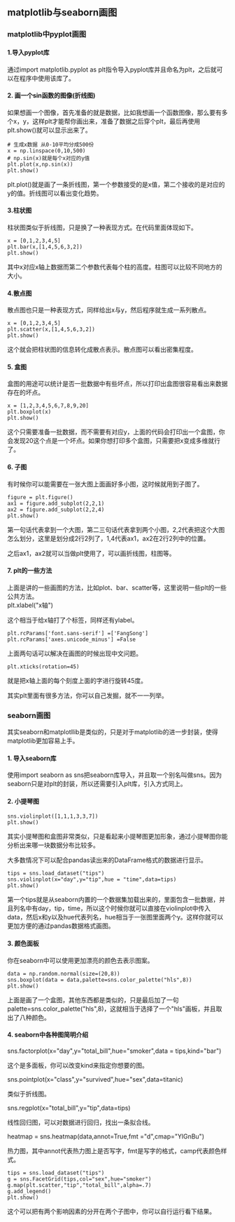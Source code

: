 ## matplotlib与seaborn画图  

### matplotlib中pyplot画图  

#### 1.导入pyplot库  

通过import matplotlib.pyplot as plt指令导入pyplot库并且命名为plt，之后就可以在程序中使用该库了。  

#### 2. 画一个sin函数的图像(折线图)  

如果想画一个图像，首先准备的就是数据，比如我想画一个函数图像，那么要有多个x，y，这样plt才能帮你画出来，准备了数据之后穿个plt，最后再使用plt.show()就可以显示出来了。  

	# 生成x数据 从0-10平均分成500份
	x = np.linspace(0,10,500)
	# np.sin(x)就是每个x对应的y值
	plt.plot(x,np.sin(x))
	plt.show()   

plt.plot()就是画了一条折线图，第一个参数接受的是x值，第二个接收的是对应的y的值。折线图可以看出变化趋势。

#### 3.柱状图  

柱状图类似于折线图，只是换了一种表现方式。在代码里面体现如下。  

	x = [0,1,2,3,4,5]
	plt.bar(x,[1,4,5,6,3,2])
	plt.show()  

其中x对应x轴上数据而第二个参数代表每个柱的高度。柱图可以比较不同地方的大小。  

#### 4.散点图  

散点图也只是一种表现方式，同样给出x与y，然后程序就生成一系列散点。  

	x = [0,1,2,3,4,5]
	plt.scatter(x,[1,4,5,6,3,2])
	plt.show()  

这个就会把柱状图的信息转化成散点表示。散点图可以看出密集程度。  

#### 5. 盒图  

盒图的用途可以统计是否一批数据中有些坏点，所以打印出盒图很容易看出来数据存在的坏点。  

	x = [1,2,3,4,5,6,7,8,9,20]
	plt.boxplot(x)
	plt.show()  

这个只需要准备一批数据，而不需要有对应y，上面的代码会打印出一个盒图，你会发现20这个点是一个坏点。如果你想打印多个盒图，只需要把x变成多维就行了。  

#### 6. 子图  

有时候你可以能需要在一张大图上面画好多小图，这时候就用到子图了。   

	figure = plt.figure()
	ax1 = figure.add_subplot(2,2,1)
	ax2 = figure.add_subplot(2,2,4)
	plt.show()  

第一句话代表拿到一个大图，第二三句话代表拿到两个小图，2,2代表把这个大图怎么划分，这里是划分成2行2列了，1,4代表ax1，ax2在2行2列中的位置。  

之后ax1，ax2就可以当做plt使用了，可以画折线图，柱图等。

#### 7. plt的一些方法  

上面是讲的一些画图的方法，比如plot、bar、scatter等，这里说明一些plt的一些公共方法。	
	plt.xlabel("x轴")  

这个相当于给x轴打了个标签，同样还有ylabel。  

	plt.rcParams['font.sans-serif'] =['FangSong']
	plt.rcParams['axes.unicode_minus'] =False  

上面两句话可以解决在画图的时候出现中文问题。  

	plt.xticks(rotation=45)  

就是把x轴上面的每个刻度上面的字进行旋转45度。  

其实plt里面有很多方法，你可以自己发掘，就不一一列举。  

### seaborn画图  

其实seaborn和matplotllib是类似的，只是对于matplotlib的进一步封装，使得matplotlib更加容易上手。  

#### 1. 导入seaborn库  

使用import seaborn as sns把seaborn库导入，并且取一个别名叫做sns。因为seaborn只是对plt的封装，所以还需要引入plt库，引入方式同上。  

#### 2. 小提琴图  

	sns.violinplot([1,1,1,3,3,7])
	plt.show()   

其实小提琴图和盒图非常类似，只是看起来小提琴图更加形象，通过小提琴图你能分析出来哪一块数据分布比较多。  

大多数情况下可以配合pandas读出来的DataFrame格式的数据进行显示。  

	tips = sns.load_dataset("tips")
	sns.violinplot(x="day",y="tip",hue = "time",data=tips)
	plt.show()  

第一个tips就是从seaborn内置的一个数据集加载出来的，里面包含一批数据，并且列名中有day，tip，time，所以这个时候你就可以直接在violinplot中传入data，然后x和y以及hue代表列名，hue相当于一张图里面两个y。这样你就可以更加方便的通过pandas数据格式画图。  

#### 3. 颜色面板  

你在seaborn中可以使用更加漂亮的颜色去表示图案。  

	data = np.random.normal(size=(20,8))
	sns.boxplot(data = data,palette=sns.color_palette("hls",8))
	plt.show()  

上面是画了一个盒图，其他东西都是类似的，只是最后加了一句palette=sns.color_palette("hls",8)，这就相当于选择了一个"hls"画板，并且取出了八种颜色。


#### 4. seaborn中各种图简明介绍  

sns.factorplot(x="day",y="total_bill",hue="smoker",data = tips,kind="bar")  

这个是多面板，你可以改变kind来指定你想要的图。  

sns.pointplot(x="class",y="survived",hue="sex",data=titanic)  

类似于折线图。  

sns.regplot(x="total_bill",y="tip",data=tips)  

线性回归图，可以对数据进行回归，找出一条拟合线。  

heatmap = sns.heatmap(data,annot=True,fmt ="d",cmap="YlGnBu")  

热力图，其中annot代表热力图上是否写字，fmt是写字的格式，camp代表颜色样式。  

	tips = sns.load_dataset("tips")
	g = sns.FacetGrid(tips,col="sex",hue="smoker")
	g.map(plt.scatter,"tip","total_bill",alpha=.7)
	g.add_legend()
	plt.show()   

这个可以把有两个影响因素的分开在两个子图中，你可以自行运行看下结果。

